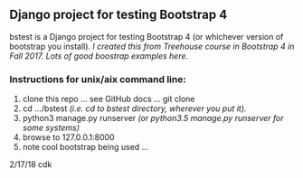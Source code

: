 ## Django project for testing Bootstrap 4

bstest is a Django project for testing Bootstrap 4 (or whichever version of
bootstrap you install). *I created this from Treehouse course in Bootstrap 4 in Fall 2017. Lots of good boostrap examples here.*

### Instructions for unix/aix command line:

1. clone this repo ... see GitHub docs ... git clone <URL for this repo>
2. cd .../bstest *(i.e. cd to bstest directory, wherever you put it).*
3. python3 manage.py runserver *(or python3.5 manage.py runserver for some systems)*
4. browse to 127.0.0.1:8000
5. note cool bootstrap being used ...

2/17/18 cdk
